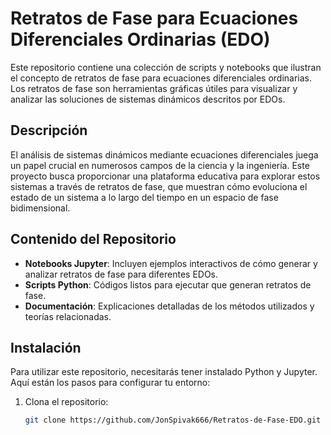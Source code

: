 # Retratos de Fase para Ecuaciones Diferenciales Ordinarias (EDO)

Este repositorio contiene una colección de scripts y notebooks que ilustran el concepto de retratos de fase para ecuaciones diferenciales ordinarias. Los retratos de fase son herramientas gráficas útiles para visualizar y analizar las soluciones de sistemas dinámicos descritos por EDOs.

## Descripción

El análisis de sistemas dinámicos mediante ecuaciones diferenciales juega un papel crucial en numerosos campos de la ciencia y la ingeniería. Este proyecto busca proporcionar una plataforma educativa para explorar estos sistemas a través de retratos de fase, que muestran cómo evoluciona el estado de un sistema a lo largo del tiempo en un espacio de fase bidimensional.

## Contenido del Repositorio

- **Notebooks Jupyter**: Incluyen ejemplos interactivos de cómo generar y analizar retratos de fase para diferentes EDOs.
- **Scripts Python**: Códigos listos para ejecutar que generan retratos de fase.
- **Documentación**: Explicaciones detalladas de los métodos utilizados y teorías relacionadas.

## Instalación

Para utilizar este repositorio, necesitarás tener instalado Python y Jupyter. Aquí están los pasos para configurar tu entorno:

1. Clona el repositorio:
   ```bash
   git clone https://github.com/JonSpivak666/Retratos-de-Fase-EDO.git
